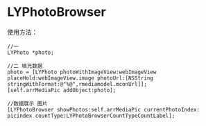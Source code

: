 # LYPhotoBrowser


使用方法：

	//一
	LYPhoto *photo;
	
	//二 填充数据
	photo = [LYPhoto photoWithImageView:webImageView placeHold:webImageView.image photoUrl:[NSString stringWithFormat:@"%@",rmediamodel.mconUrl]];
    [self.arrMediaPic addObject:photo];

	//数据展示 图片
	[LYPhotoBrowser showPhotos:self.arrMediaPic currentPhotoIndex: picindex countType:LYPhotoBrowserCountTypeCountLabel];
	 